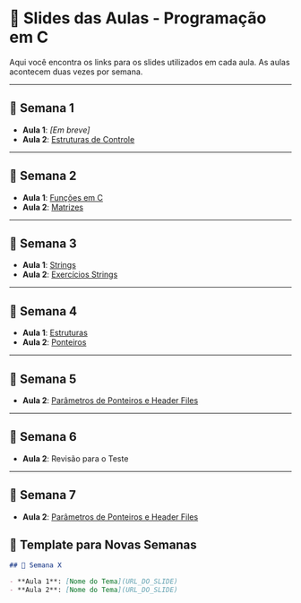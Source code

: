 # 📖 Slides das Aulas - Programação em C

Aqui você encontra os links para os slides utilizados em cada aula. As aulas acontecem duas vezes por semana.

---

## 📅 Semana 1

- **Aula 1**: _[Em breve]_  
- **Aula 2**: [Estruturas de Controle](https://docs.google.com/presentation/d/e/2PACX-1vTb-wrF9OgwdbKDCZ4F8syWgr9VYThlaDaT6CURIFcviQZhTsuFr8VQTKs8Y2Vkx3XvSCnuKpVO0p6Q/pub?start=false&loop=false&delayms=3000)

---

## 📅 Semana 2

- **Aula 1**: [Funções em C](https://docs.google.com/presentation/d/e/2PACX-1vTA1y2xD8RnvhRNV1OMjeiUbo0_IcBVgb4QSceBB9Nnr_wtUavWqcB6WgghP5m9Iw/pub?start=false&loop=false&delayms=3000)
- **Aula 2**: [Matrizes](https://docs.google.com/presentation/d/e/2PACX-1vSmGyb91D2cY3Bo72MvktBRj-Iht1SYceTjwZNVPMiT9cBoYrHIX-NMxlLXQNVbDg/pub?start=false&loop=false&delayms=3000)

---

## 📅 Semana 3

- **Aula 1**: [Strings](https://docs.google.com/presentation/d/e/2PACX-1vS08SAxQvRfHzgAmpVkfB4AHbBa6kbXr8EctGXA5Vj29EfctbiTjVgzfY9Ez6ytTQ/pub?start=false&loop=false&delayms=3000)  
- **Aula 2**: [Exercícios Strings](https://docs.google.com/presentation/d/e/2PACX-1vSCOHkQ2uKd8TFRCMRqRXgrOkSIJ8Fy0lCASGkV4S49dmj9ObQlCgUneFygqEU1_4sKSEKV8LWOu18K/pub?start=false&loop=false&delayms=3000)

---

## 📅 Semana 4

- **Aula 1**: [Estruturas](https://docs.google.com/presentation/d/e/2PACX-1vTqyyuXvBGeCJheWNnKaui1sUJdwNp6NgYMNpAJWLODYTMp6ZcGQmYMLuoQUHeSsLHTEpoJsAvRd1f_/pub?start=false&loop=false&delayms=3000)
- **Aula 2**: [Ponteiros](https://docs.google.com/presentation/d/e/2PACX-1vTjkMBYgWs-sFwIfQJDh2MX_2AbWYNr_nYqCRxtToWfy6N1hsHI9mRDtFXom0zdlg/pub?start=false&loop=false&delayms=3000)

---

## 📅 Semana 5

- **Aula 2**: [Parâmetros de Ponteiros e Header Files](https://docs.google.com/presentation/d/e/2PACX-1vTb9OOAuSql9ocSXdbCs5uRKIMkjTaz4G0PkYXqhQ0k4dRoGy6xUcNQQhfaOubtgw/pub?start=false&loop=false&delayms=3000)

---

## 📅 Semana 6

- **Aula 2**: Revisão para o Teste 


---

## 📅 Semana 7

- **Aula 2**: [Parâmetros de Ponteiros e Header Files](https://docs.google.com/presentation/d/e/2PACX-1vQQ6GWmfwUZ1bRHrWwV_V-8VfYa8s5NOVW39CcJMM8BUa6Xu-t68P1D9xQsGWqtPw/pub?start=false&loop=false&delayms=3000)



## 📅 Template para Novas Semanas

```markdown
## 📅 Semana X

- **Aula 1**: [Nome do Tema](URL_DO_SLIDE)  
- **Aula 2**: [Nome do Tema](URL_DO_SLIDE)

